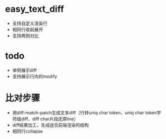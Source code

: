 # easy_text_diff
- 支持自定义渲染行
- 相同行收起展开
- 支持两侧对比

# todo
- 单侧展示diff
- 支持展示行内的modify

# 比对步骤
- 用diff-match-patch生成文本diff（行转uniq char token、uniq char token字符级diff、diff char片段还原line）
- diff结果加工，生成适合前端渲染的结构
- 相同行collapse
